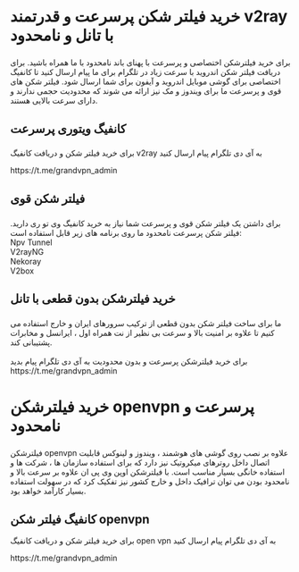 <h1 >خرید فیلتر شکن پرسرعت و قدرتمند v2ray با تانل و نامحدود</h1>

###

<p >برای خرید فیلترشکن اختصاصی و پرسرعت با پهنای باند نامحدود با ما همراه باشید. برای دریافت فیلتر شکن اندروید با سرعت زیاد در تلگرام برای ما پیام ارسال کنید تا کانفیگ اختصاصی برای گوشی موبایل اندروید و آیفون برای شما ارسال شود. فیلتر شکن های قوی و پرسرعت ما برای ویندوز و مک نیز ارائه می شوند که محدودیت حجمی ندارند و دارای سرعت بالایی هستند.</p>

###

<h2 >کانفیگ ویتوری پرسرعت</h2>

###
<p>برای خرید فیلتر شکن و دریافت کانفیگ  v2ray به آی دی تلگرام پیام ارسال کنید</p>
<p >https://t.me/grandvpn_admin</p>

###

<h2 >فیلتر شکن قوی</h2>

###

<p >برای داشتن یک فیلتر شکن قوی و پرسرعت شما نیاز به خرید کانفیگ وی تو ری دارید. فیلتر شکن پرسرعت نامحدود ما روی برنامه های زیر قابل استفاده است:<br>Npv Tunnel<br>V2rayNG<br>Nekoray<br>V2box</p>

###

<h2 >خرید فیلترشکن بدون قطعی با تانل</h2>

###

<p align="left">ما برای ساخت فیلتر شکن بدون قطعی از ترکیب سرورهای ایران و خارج استفاده می کنیم تا علاوه بر امنیت بالا و سرعت بی نظیر از نت همراه اول ، ایرانسل و مخابرات پشتیبانی کند.<br><br>برای خرید فیلترشکن پرسرعت و بدون محدودیت به آی دی تلگرام پیام بدید<br>https://t.me/grandvpn_admin</p>

###
<h1 >خرید فیلترشکن openvpn پرسرعت و نامحدود</h1>

###

<p >فیلترشکن openvpn علاوه بر نصب روی گوشی های هوشمند ، ویندوز و لینوکس قابلیت اتصال داخل روترهای میکروتیک نیز دارد که برای استفاده سازمان ها ، شرکت ها و استفاده خانگی بسیار مناسب است.
با فیلترشکن اوپن وی پی ان علاوه بر سرعت بالا و نامحدود بودن می توان ترافیک داخل و خارج کشور نیز تفکیک کرد که در سهولت استفاده بسیار کارآمد خواهد بود.</p>


<h2 >کانفیگ فیلتر شکن openvpn</h2>

<p>برای خرید فیلتر شکن و دریافت کانفیگ  open vpn به آی دی تلگرام پیام ارسال کنید</p>
<p >https://t.me/grandvpn_admin</p>

###
